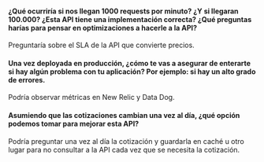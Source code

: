 #### ¿Qué ocurriría si nos llegan 1000 requests por minuto? ¿Y si llegaran 100.000? ¿Esta API tiene una implementación correcta? ¿Qué preguntas harías para pensar en optimizaciones a hacerle a la API?
Preguntaría sobre el SLA de la API que convierte precios. 

#### Una vez deployada en producción, ¿cómo te vas a asegurar de enterarte si hay algún problema con tu aplicación? Por ejemplo: si hay un alto grado de errores.
Podría observar métricas en New Relic y Data Dog.

#### Asumiendo que las cotizaciones cambian una vez al día, ¿qué opción podemos tomar para mejorar esta API?
Podría preguntar una vez al día la cotización y guardarla en caché u otro lugar para no consultar a la API cada vez que se necesita la cotización.